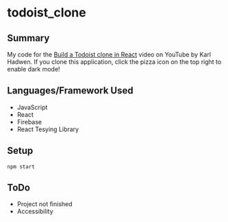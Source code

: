 # todoist_clone

## Summary
My code for the [Build a Todoist clone in React](https://www.youtube.com/watch?v=HgfA4W_VjmI) video on YouTube by Karl Hadwen. If you clone this application, click the pizza icon on the top right to enable dark mode! 

## Languages/Framework Used
- JavaScript
- React
- Firebase
- React Tesying Library

## Setup
`npm start`

## ToDo
- Project not finished
- Accessibility

